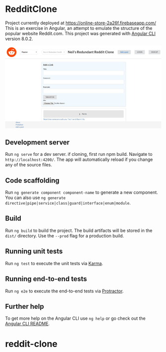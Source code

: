 # RedditClone
Project currently deployed at https://online-store-2a26f.firebaseapp.com/
This is an exercise in Angular, an attempt to emulate the structure of the popular website Reddit.com.
This project was generated with [Angular CLI](https://github.com/angular/angular-cli) version 8.0.2.

![post image](/src/assets/img/postimage.png)

## Development server

Run `ng serve` for a dev server. if cloning, first run npm build. Navigate to `http://localhost:4200/`. The app will automatically reload if you change any of the source files.

## Code scaffolding

Run `ng generate component component-name` to generate a new component. You can also use `ng generate directive|pipe|service|class|guard|interface|enum|module`.

## Build

Run `ng build` to build the project. The build artifacts will be stored in the `dist/` directory. Use the `--prod` flag for a production build.

## Running unit tests

Run `ng test` to execute the unit tests via [Karma](https://karma-runner.github.io).

## Running end-to-end tests

Run `ng e2e` to execute the end-to-end tests via [Protractor](http://www.protractortest.org/).

## Further help

To get more help on the Angular CLI use `ng help` or go check out the [Angular CLI README](https://github.com/angular/angular-cli/blob/master/README.md).
# reddit-clone

